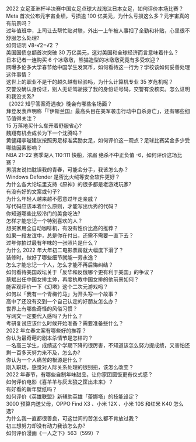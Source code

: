 2022 女足亚洲杯半决赛中国女足点球大战淘汰日本女足，如何评价本场比赛？  
Meta 首次公布元宇宙业绩，亏损逾 100 亿美元，为什么亏损这么多？元宇宙真的有前景吗？  
过年值班中，上司让去帮忙贴对联，外出一上午被人事扣了全勤和补贴，心里很不舒服怎么处理?  
如何证明 √8-√2=√2 ？  
美国国债总额首次突破 30 万亿美元，这对美国和全球经济而言意味着什么？  
日本记者一连购买 6 个冰墩墩，熊猫造型的冰墩墩究竟有多受欢迎？  
网曝多伦多大学春节给中国学生发冥币，如何看待这一行为？学校该如何妥善处理这件事情？  
这世上的职业不是干的越久越有经验吗，为什么计算机专业 35 岁危机呢？  
交警没确认身份证，别人无证驾驶报了我的身份证号码，交警有没核实。怎么证明和我没关系?  
《2022 知乎答案奇遇夜》晚会有哪些名场面？  
拜登发表声明称「『伊斯兰国』最高头目在美军袭击行动中自杀身亡」，还有哪些细节值得关注？  
15 万落地买什么车开着舒服省心?  
魏翔有机会成长为下一个沈腾吗？  
黄健翔李璇建议按照男足标准奖励女足，如何评价这一观点？足球比赛奖金多少受哪些因素影响？  
NBA 21-22 赛季湖人 110:111 快船，浓眉 绝杀不中正负值 -6，如何评价这场比赛？  
男朋友说怕耽误我的青春，可能会分手，我该怎么办？  
Windows Defender 是否比火绒等安全软件更好？  
为什么各大论坛里支持《原神》的很多都是老游戏玩家?  
有没有好的文案或句子?  
为什么年轻人越来越不愿意过年走亲戚？  
写代码应该本着什么原则，才能写出优秀的代码？  
你知道哪些比较冷门的美食吃法?  
怎样才能忘记一个特别喜欢的人？  
想买家用全自动咖啡机，有没有性价比高的推荐？  
如果一段友谊中，总是你在付出，还需不需要一直下去？  
过年你拍过最有年味的一张照片是什么？  
为什么 2022 年大年初二电影票房就大幅度下滑了？  
装修时，做好了哪些细节就能一劳永逸？  
怎么才能忘记一个人，怎么才能不再后悔纠结？  
如何看待美国政坛关于「反华和反俄哪个更有利于美国」的争议？  
蔡斌出任中国女排主帅，再度执教中国女排的他前景如何？  
能客观评价一下《幻塔》这个二次元游戏吗？  
如何以「我有一个青梅竹马」为开头写一个故事？  
高中了还没有交到一个自己认定的好朋友怎么办？  
世界上有哪些奇怪的风俗习惯？  
写网文一定要代入感吗？为什么？  
考研复试应该什么时候开始准备？需要准备些什么？  
2022 年立春文案有哪些好的推荐？  
你认为最奇葩的剧本杀情节是怎样的？  
一名高三学生，成绩这个学期下降的很厉害，不知道该怎么努力提成绩，又害怕还剩一百多天努力来不及，怎么办?  
你认为一个人痛苦的根源是什么？  
刚入职场，感觉对人际关系处理的很别扭，该怎么改变？  
2022 年春节，有哪些自制年味甜品，让你家团圆饭更有仪式感？  
如何评价电影《喜羊羊与灰太狼之筐出未来》？  
有好看的新年壁纸吗？  
如何评价《英雄联盟》新辅助英雄「蕾娜塔」的技能设定？  
3000 预算内送父母，OPPO Find X3 、小米 12X 、小米 10S 和红米 K40 怎么选?  
为什么我一直都很善良，可这世间的苦怎么都不肯放过我？  
初三想努力却没有动力我该怎么办?  
如何评价漫画《一人之下》563（599）?  

